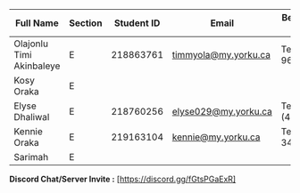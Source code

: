 | Full Name            		| Section | Student ID | Email       | Best Way to Contact | Discord Username     |
|-------------------------------|---------|------------|-------------|----------------------|-----------------------|
| Olajonlu Timi Akinbaleye 	| E       |  218863761          |    timmyola@my.yorku.ca         |   Text (905-965-6789)                   |           Timi.d1            |
| Kosy Oraka            	| E       |            |             |                      |                       |
| Elyse Dhaliwal       	 	| E       | 218760256 | elyse029@my.yorku.ca | Text (437)-0470 |  elyse.dhaliwal |
| Kennie Oraka          	| E       | 219163104           |  kennie@my.yorku.ca           |   Text (437-344-3502)                   |   Kennie03                    |
| Sarimah              		| E       |            |             |                      |                       |

**Discord Chat/Server Invite :** [https://discord.gg/fGtsPGaExR]